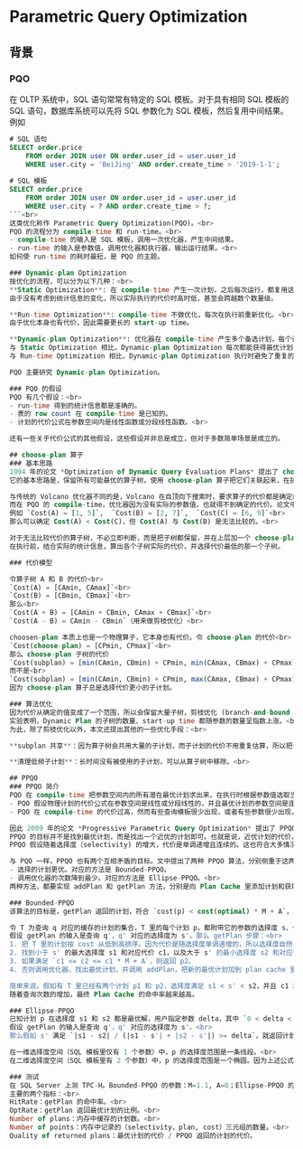 # Parametric Query Optimization
## 背景
### PQO
在 OLTP 系统中，SQL 语句常常有特定的 SQL 模板。对于具有相同 SQL 模板的 SQL 语句，数据库系统可以先将 SQL 参数化为 SQL 模板，然后复用中间结果。例如<br>
```sql
# SQL 语句
SELECT order.price
	FROM order JOIN user ON order.user_id = user.user_id
	WHERE user.city = 'BeiJing' AND order.create_time > '2019-1-1';
	
# SQL 模板
SELECT order.price
	FROM order JOIN user ON order.user_id = user.user_id
	WHERE user.city = ? AND order.create_time > ?;
```<br>
这类优化称作 Parametric Query Optimization(PQO)。<br>
PQO 的流程分为 compile-time 和 run-time。<br>
- compile-time 的输入是 SQL 模板，调用一次优化器，产生中间结果。
- run-time 的输入是参数值，调用优化器和执行器，输出运行结果。<br>
如何使 run-time 的耗时最短，是 PQO 的主题。

### Dynamic-plan Optimization
按优化的流程，可以分为以下几种：<br>
**Static Optimization**: 在 compile-time 产生一次计划，之后每次运行，都复用这一个计划。这种方法也就是使用常说的 Plan Cache。<br>
由于没有考虑到统计信息的变化，所以实际执行的代价时高时低，甚至会跨越数个数量级。

**Run-time Optimization**: compile-time 不做优化，每次在执行前重新优化。<br>
由于优化本身也有代价，因此需要更长的 start-up time。

**Dynamic-plan Optimization**: 优化器在 compile-time 产生多个备选计划，每个计划都在至少一个场景下（比如特定的 selectivity 范围内）是最优的。在每次执行前，先根据实际的（拿到参数值获得统计信息）统计信息找出最优计划，再执行。<br>
与 Static Optimization 相比，Dynamic-plan Optimization 每次都能获得最优计划执行。<br>
与 Run-time Optimization 相比，Dynamic-plan Optimization 执行时避免了重复的优化。

PQO 主要研究 Dynamic-plan Optimization。

### PQO 的假设
PQO 有几个假设：<br>
- run-time 得到的统计信息都是准确的。
- 表的 row count 在 compile-time 是已知的。
- 计划的代价公式在参数空间内是线性函数或分段线性函数。<br>

还有一些关于代价公式的其他假设，这些假设并非总是成立，但对于多数简单场景是成立的。

## choose-plan 算子
### 基本思路
1994 年的论文 *Optimization of Dynamic Query Evaluation Plans* 提出了 choose-plan 算子，它是 PQO 的典型代表。<br>
它的基本思路是，保留所有可能最优的算子树，使用 choose-plan 算子把它们关联起来，在执行时再选择实际最优的子树。<br>

与传统的 Volcano 优化器不同的是，Volcano 在自顶向下搜索时，要求算子的代价都是确定的值，总是可以比较的，即代价是全序的。<br>
而在 PQO 的 compile-time，优化器因为没有实际的参数值，也就得不到确定的代价。论文中，把代价估算成一个范围。只有范围没有重叠才可以比较，否则就不可比较，所以代价是偏序的。<br>
例如 `Cost(A) = [1, 5]`,  `Cost(B) = [2, 7]`,  `Cost(C) = [6, 9]`<br>
那么可以确定 Cost(A) < Cost(C)，但 Cost(A) 与 Cost(B) 是无法比较的。<br>

对于无法比较代价的算子树，不必立即判断，而是把子树都保留，并在上层加一个 choose-plan 算子，作为它们的父节点。choose-plan 算子可以出现在任意算子之上，出现任意多次。<br>
在执行前，结合实际的统计信息，算出各个子树实际的代价，并选择代价最低的那一个子树。

### 代价模型

令算子树 A 和 B 的代价<br>
`Cost(A) = [CAmin, CAmax]`<br>
`Cost(B) = [CBmin, CBmax]`<br>
那么<br>
`Cost(A + B) = [CAmin + CBmin, CAmax + CBmax]`<br>
`Cost(A - B) = CAmin - CBmin`（用来做剪枝优化）<br>

choosen-plan 本质上也是一个物理算子，它本身也有代价。令 choose-plan 的代价<br>
`Cost(choose-plan) = [CPmin, CPmax]`<br>
那么 choose-plan 子树的代价
`Cost(subplan) = [min(CAmin, CBmin) + CPmin, min(CAmax, CBmax) + CPmax]`<br>
而不是<br>
`Cost(subplan) = [min(CAmin, CBmin) + CPmin, max(CAmax, CBmax) + CPmax]`<br>
因为 choose-plan 算子总是选择代价更小的子计划。

### 算法优化
因为代价从确定的值变成了一个范围，所以会保留大量子树，剪枝优化 (branch-and-bound pruning) 达不到理想的效果，导致搜索复杂度扩大，优化器的耗时、算子树的内存占用都高。<br>
实验表明，Dynamic Plan 的子树的数量、start-up time 都随参数的数量呈指数上涨。<br>
为此，除了剪枝优化以外，本文还提出其他的一些优化手段：<br>

**subplan 共享**：因为算子树会共用大量的子计划，而子计划的代价不用重复估算，所以把计划组织成 DAG 图而不是树状，相同的子计划只出现一次。<br>

**清理低频子计划**：长时间没有被使用的子计划，可以从算子树中移除。<br>

## PPQO
### PPQO 简介
PQO 在 compile-time 把参数空间内的所有潜在最优计划求出来，在执行时根据参数值选取当前的最优计划。它有两个缺陷：<br>
- PQO 假设物理计划的代价公式在参数空间是线性或分段线性的，并且最优计划的参数空间是连续且凸面的，然而现实中并不是这样。
- PQO 在 compile-time 的代价过高，然而有些查询模板很少出现，或者有些参数很少出现，每次为每种参数计算最优计划，很浪费。<br>

因此 2009 年的论文 *Progressive Parametric Query Optimization* 提出了 PPQO。<br>
PPQO 的目标并不是找到最优计划，而是找出一个近优的计划即可。也就是说，近优计划的代价，与最优计划的代价只要不差太多就行。而这个“太多”的定义，是可以用自定义参数来调整的。<br>
PPQO 假设随着选择度（selectivity) 的增大，代价是单调递增且连续的。这也符合大多情况。<br>

与 PQO 一样，PPQO 也有两个互相矛盾的目标。文中提出了两种 PPQO 算法，分别侧重于这两个目标：<br>
- 选择的计划更优。对应的方法是 Bounded-PPQO。
- 调用优化器的次数降到最少。对应的方法是 Ellipse-PPQO。<br>
两种方法，都要实现 addPlan 和 getPlan 方法，分别是向 Plan Cache 里添加计划和获取计划。

### Bounded-PPQO
该算法的目标是，getPlan 返回的计划，符合 `cost(p) < cost(optimal) * M + A`，其中 p 是选择的计划，optimal 是当前实际的最优计划，M 和 A 是用户自定义的值。<br>

令 T 为查询 q 对应的缓存的计划的集合，T 里的每个计划 p，都附带它的参数的选择度 s、代价 c。
假设 getPlan 的输入是查询 q'，q' 对应的选择度为 s'。那么 getPlan 步骤：<br>
1. 把 T 里的计划按 cost 从低到高排序。因为代价是随选择度单调递增的，所以选择度自然也是从低到高排序的。
2. 找到小于 s' 的最大选择度 s1 和对应代价 c1，以及大于 s' 的最小选择度 s2 和对应代价 c2。
3. 如果满足 `c1 <= c2 <= c1 * M + A`，则返回 p2。
4. 否则调用优化器，找出最优计划，并调用 addPlan，把新的最优计划加到 plan cache 里。<br>

简单来说，假如有 T 里已经有两个计划 p1 和 p2，选择度满足 s1 < s' < s2，并且 c1 和 c2 还很接近，那么就返回 p2。因为这样，p2 与实际的最优计划的代价必然更接近。<br>
随着查询次数的增加，最终 Plan Cache 的命中率越来越高。

### Ellipse-PPQO
已知计划 p 在选择度 s1 和 s2 都是最优解，用户指定参数 delta，其中 `0 < delta < 1`。<br>
假设 getPlan 的输入是查询 q'，q' 对应的选择度为 s'。<br>
那么假如 s' 满足 `|s1 - s2| / (|s1 - s'| + |s2 - s'|) >= delta`，就返回计划 p。<br>

在一维选择度空间（SQL 模板里仅有 1 个参数）中，p 的选择度范围是一条线段。<br>
在二维选择度空间（SQL 模板里有 2 个参数）中，p 的选择度范围是一个椭圆。因为上述公式改写到二维空间中，就是椭圆的公式，其中 s1 和 s2 是椭圆的焦点。<br>

### 测试
在 SQL Server 上测 TPC-H。Bounded-PPQO 的参数：M=1.1, A=0；Ellipse-PPQO 的参数：delta=0.95。<br>
主要的两个指标：<br>
HitRate：getPlan 的命中率。<br>
OptRate：getPlan 返回最优计划的比例。<br>
Number of plans：内存中缓存的计划数。<br>
Number of points：内存中记录的（selectivity，plan, cost）三元组的数量。<br>
Quality of returned plans：最优计划的代价 / PPQO 返回的计划的代价。